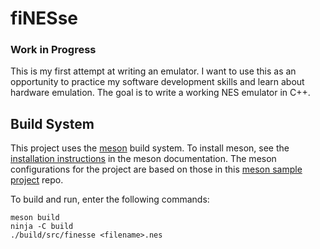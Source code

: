 # fiNESse

### Work in Progress

This is my first attempt at writing an emulator.
I want to use this as an opportunity to practice my software development skills and learn about hardware emulation.
The goal is to write a working NES emulator in C++.

## Build System

This project uses the [meson](https://mesonbuild.com/) build system.
To install meson, see the [installation instructions](https://mesonbuild.com/SimpleStart.html) in the meson documentation.
The meson configurations for the project are based on those in this [meson sample project](https://github.com/tiernemi/meson-sample-project) repo.

To build and run, enter the following commands:

```
meson build
ninja -C build
./build/src/finesse <filename>.nes
```
